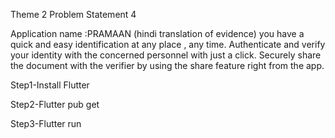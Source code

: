 Theme 2 
Problem Statement 4

Application name :PRAMAAN (hindi translation of evidence)
you have a quick and easy identification at any place , any time.
Authenticate and verify your identity with the concerned personnel with just a click.
Securely share the document with the verifier by using the share feature right from the app.

Step1-Install Flutter

Step2-Flutter pub get

Step3-Flutter run

